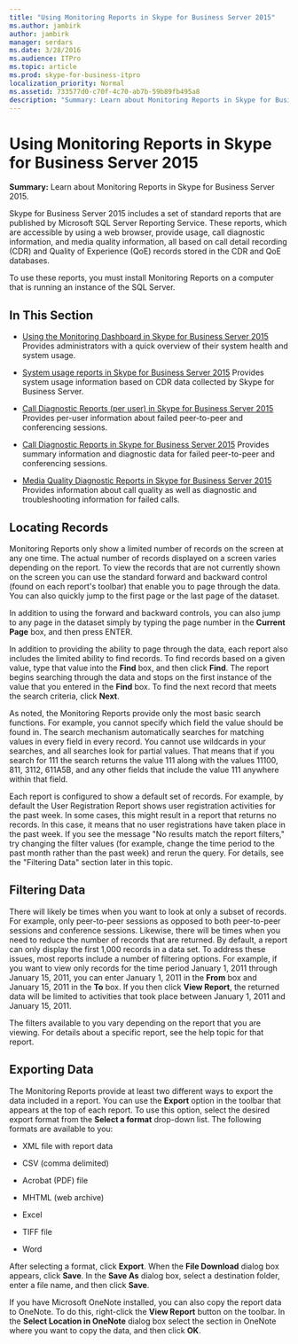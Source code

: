 ```yaml
---
title: "Using Monitoring Reports in Skype for Business Server 2015"
ms.author: jambirk
author: jambirk
manager: serdars
ms.date: 3/28/2016
ms.audience: ITPro
ms.topic: article
ms.prod: skype-for-business-itpro
localization_priority: Normal
ms.assetid: 733577d0-c70f-4c70-ab7b-59b89fb495a8
description: "Summary: Learn about Monitoring Reports in Skype for Business Server 2015."
---
```


# Using Monitoring Reports in Skype for Business Server 2015
 
**Summary:** Learn about Monitoring Reports in Skype for Business Server 2015.
  
Skype for Business Server 2015 includes a set of standard reports that are published by Microsoft SQL Server Reporting Service. These reports, which are accessible by using a web browser, provide usage, call diagnostic information, and media quality information, all based on call detail recording (CDR) and Quality of Experience (QoE) records stored in the CDR and QoE databases.
  
To use these reports, you must install Monitoring Reports on a computer that is running an instance of the SQL Server.
  
## In This Section

- [Using the Monitoring Dashboard in Skype for Business Server 2015](monitoring-dashboard.md) Provides administrators with a quick overview of their system health and system usage.
    
- [System usage reports in Skype for Business Server 2015](system-usage-reports.md) Provides system usage information based on CDR data collected by Skype for Business Server.
    
- [Call Diagnostic Reports (per user) in Skype for Business Server 2015](call-diagnostic-reports-per-user.md) Provides per-user information about failed peer-to-peer and conferencing sessions.
    
- [Call Diagnostic Reports in Skype for Business Server 2015](call-diagnostic-reports.md) Provides summary information and diagnostic data for failed peer-to-peer and conferencing sessions.
    
- [Media Quality Diagnostic Reports in Skype for Business Server 2015](media-quality-diagnostic-reports.md) Provides information about call quality as well as diagnostic and troubleshooting information for failed calls.
    
## Locating Records

Monitoring Reports only show a limited number of records on the screen at any one time. The actual number of records displayed on a screen varies depending on the report. To view the records that are not currently shown on the screen you can use the standard forward and backward control (found on each report's toolbar) that enable you to page through the data. You can also quickly jump to the first page or the last page of the dataset.
  
In addition to using the forward and backward controls, you can also jump to any page in the dataset simply by typing the page number in the **Current Page** box, and then press ENTER.
  
In addition to providing the ability to page through the data, each report also includes the limited ability to find records. To find records based on a given value, type that value into the **Find** box, and then click **Find**. The report begins searching through the data and stops on the first instance of the value that you entered in the **Find** box. To find the next record that meets the search criteria, click **Next**.
  
As noted, the Monitoring Reports provide only the most basic search functions. For example, you cannot specify which field the value should be found in. The search mechanism automatically searches for matching values in every field in every record. You cannot use wildcards in your searches, and all searches look for partial values. That means that if you search for 111 the search returns the value 111 along with the values 11100, 811, 3112, 611A5B, and any other fields that include the value 111 anywhere within that field.
  
Each report is configured to show a default set of records. For example, by default the User Registration Report shows user registration activities for the past week. In some cases, this might result in a report that returns no records. In this case, it means that no user registrations have taken place in the past week. If you see the message "No results match the report filters," try changing the filter values (for example, change the time period to the past month rather than the past week) and rerun the query. For details, see the "Filtering Data" section later in this topic.
  
## Filtering Data

There will likely be times when you want to look at only a subset of records. For example, only peer-to-peer sessions as opposed to both peer-to-peer sessions and conference sessions. Likewise, there will be times when you need to reduce the number of records that are returned. By default, a report can only display the first 1,000 records in a data set. To address these issues, most reports include a number of filtering options. For example, if you want to view only records for the time period January 1, 2011 through January 15, 2011, you can enter January 1, 2011 in the **From** box and January 15, 2011 in the **To** box. If you then click **View Report**, the returned data will be limited to activities that took place between January 1, 2011 and January 15, 2011.
  
The filters available to you vary depending on the report that you are viewing. For details about a specific report, see the help topic for that report.
  
## Exporting Data

The Monitoring Reports provide at least two different ways to export the data included in a report. You can use the **Export** option in the toolbar that appears at the top of each report. To use this option, select the desired export format from the **Select a format** drop-down list. The following formats are available to you:
  
- XML file with report data
    
- CSV (comma delimited)
    
- Acrobat (PDF) file
    
- MHTML (web archive)
    
- Excel
    
- TIFF file
    
- Word
    
After selecting a format, click **Export**. When the **File Download** dialog box appears, click **Save**. In the **Save As** dialog box, select a destination folder, enter a file name, and then click **Save**.
  
If you have Microsoft OneNote installed, you can also copy the report data to OneNote. To do this, right-click the **View Report** button on the toolbar. In the **Select Location in OneNote** dialog box select the section in OneNote where you want to copy the data, and then click **OK**.
  

